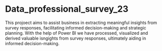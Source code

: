 # Data_professional_survey_23

This projoect aims to assist business in extracting meaningful insights from survey responses, facilitating informed decision-making and strategic planning. With the help of Power BI we have processed, visualized and derived valuable isngights from survey responses, ultimately aiding in informed decision-making.

